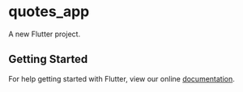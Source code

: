# quotes_app

A new Flutter project.

## Getting Started

For help getting started with Flutter, view our online
[documentation](https://flutter.io/).

